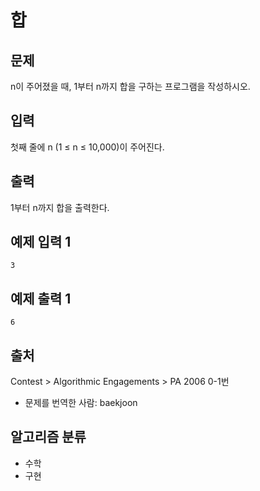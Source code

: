 # 합
## 문제
n이 주어졌을 때, 1부터 n까지 합을 구하는 프로그램을 작성하시오.

## 입력
첫째 줄에 n (1 ≤ n ≤ 10,000)이 주어진다.

## 출력
1부터 n까지 합을 출력한다.

## 예제 입력 1 
```
3
```
## 예제 출력 1 
```
6
```
## 출처
Contest > Algorithmic Engagements > PA 2006 0-1번

* 문제를 번역한 사람: baekjoon
## 알고리즘 분류
* 수학
* 구현